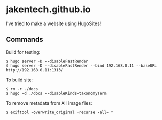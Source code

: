 # jakentech.github.io
I've tried to make a website using HugoSites!

## Commands
Build for testing:
```console
$ hugo server -D --disableFastRender
$ hugo server -D --disableFastRender --bind 192.168.0.11 --baseURL http://192.168.0.11:1313/
```

To build site:
```console
$ rm -r ./docs
$ hugo -d ./docs --disableKinds=taxonomyTerm
```

To remove metadata from All image files:
```console
$ exiftool -overwrite_original -recurse -all= *
```